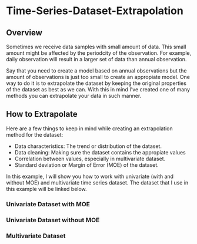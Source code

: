 # Time-Series-Dataset-Extrapolation
## Overview
Sometimes we receive data samples with small amount of data. This small amount might be affected by the periodcity of the observation.
For example, daily observation will result in a larger set of data than annual observation.

Say that you need to create a model based on annual observations but the amount of observations is just too small to create an appropiate model.
One way to do it is to extrapolate the dataset by keeping the original properties of the dataset as best as we can.
With this in mind I've created one of many methods you can extrapolate your data in such manner.

## How to Extrapolate
Here are a few things to keep in mind while creating an extrapolation method for the dataset:
* Data characteristics: The trend or distribution of the dataset.
* Data cleaning: Making sure the dataset contains the appropiate values
* Correlation between values, especially in multivariate dataset.
* Standard deviation or Margin of Error (MOE) of the dataset.

In this example, I will show you how to work with univariate (with and without MOE) and multivariate time series dataset. 
The dataset that I use in this example will be linked below.

### Univariate Dataset with MOE
### Univariate Dataset without MOE
### Multivariate Dataset

